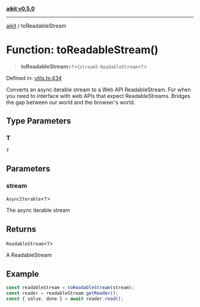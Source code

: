 [**aikit v0.5.0**](../README.md)

---

[aikit](../README.md) / toReadableStream

# Function: toReadableStream()

> **toReadableStream**\<`T`\>(`stream`): `ReadableStream`\<`T`\>

Defined in: [utils.ts:434](https://github.com/chinmaymk/aikit/blob/main/src/utils.ts#L434)

Converts an async iterable stream to a Web API ReadableStream.
For when you need to interface with web APIs that expect ReadableStreams.
Bridges the gap between our world and the browser's world.

## Type Parameters

### T

`T`

## Parameters

### stream

`AsyncIterable`\<`T`\>

The async iterable stream

## Returns

`ReadableStream`\<`T`\>

A ReadableStream

## Example

```typescript
const readableStream = toReadableStream(stream);
const reader = readableStream.getReader();
const { value, done } = await reader.read();
```
